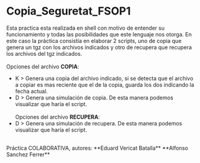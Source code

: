 # Copia_Seguretat_FSOP1
Esta practica esta realizada en shell con motivo de entender su funcionamiento y todas las posibilidades que este lenguaje nos otorga. En este caso la práctica consistía en elaborar 2 scripts, uno de copia que genera un tgz con los archivos indicados y otro de recupera que recupera los archivos del tgz indicados.    
<br>Opciones del archivo **COPIA**:
- K > Genera una copia del archivo indicado, si se detecta que el archivo a copiar es mas reciente que el de la copia, guarda los dos indicando la fecha actual.
- D > Genera una simulación de copia. De esta manera podemos visualizar que haría el script.    
<br>Opciones del archivo **RECUPERA**:
- D > Genera una simulación de recupera. De esta manera podemos visualizar que haría el script.
<br>
Práctica COLABORATIVA, autores: 
**Eduard Vericat Batalla** 
**Alfonso Sanchez Ferrer**
